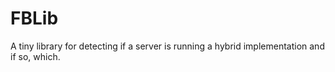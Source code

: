 # FBLib
A tiny library for detecting if a server is running a hybrid implementation and if so, which.
